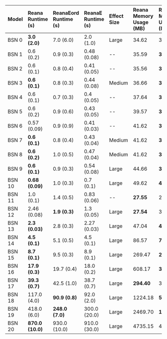 | Model   | Reana Runtime (s)   | ReanaEord Runtime (s)   | ReanaE Runtime (s)   | Effect Size   | Reana Memory Usage (MB)   | ReanaEord Memory Usage (MB)   |   ReanaE Memory Usage (MB) | Effect Size   |
|:--------|:--------------------|:------------------------|:---------------------|:--------------|:--------------------------|:------------------------------|---------------------------:|:--------------|
| BSN 0   | **3.0 (2.0)**       | 7.0 (6.0)               | 2.0 (1.0)            | Large         | 34.62                     | 34.63                         |                      34.64 | --            |
| BSN 1   | 0.6 (0.2)           | 0.9 (0.3)               | 0.48 (0.08)          | --            | 35.59                     | **31.57**                     |                      31.57 | Large         |
| BSN 2   | 0.6 (0.1)           | 0.8 (0.4)               | 0.41 (0.05)          | --            | 35.56                     | **31.70**                     |                      31.54 | Large         |
| BSN 3   | **0.6 (0.1)**       | 0.8 (0.3)               | 0.44 (0.08)          | Medium        | 36.66                     | **32.66**                     |                      31.7  | Large         |
| BSN 4   | 0.6 (0.1)           | 0.7 (0.3)               | 0.4 (0.05)           | --            | 37.64                     | **32.66**                     |                      32.66 | Large         |
| BSN 5   | 0.6 (0.2)           | 0.9 (0.6)               | 0.43 (0.05)          | --            | 39.57                     | **32.66**                     |                      32.68 | Large         |
| BSN 6   | 0.57 (0.09)         | 0.9 (0.9)               | 0.41 (0.03)          | --            | 41.62                     | **33.64**                     |                      33.62 | Large         |
| BSN 7   | **0.6 (0.1)**       | 0.8 (0.4)               | 0.43 (0.04)          | Medium        | 41.62                     | **34.61**                     |                      34.61 | Large         |
| BSN 8   | **0.6 (0.2)**       | 1.0 (0.5)               | 0.47 (0.04)          | Medium        | 41.62                     | **35.54**                     |                      35.56 | Large         |
| BSN 9   | **0.6 (0.1)**       | 0.9 (0.3)               | 0.54 (0.08)          | Large         | 44.66                     | **38.58**                     |                      38.58 | Large         |
| BSN 10  | **0.68 (0.09)**     | 1.0 (0.3)               | 0.7 (0.1)            | Large         | 49.62                     | **43.70**                     |                      43.54 | Large         |
| BSN 11  | 1.0 (0.1)           | 1.4 (0.5)               | 0.83 (0.06)          | --            | **27.55**                 | 28.66                         |                      28.66 | Large         |
| BSN 12  | 2.46 (0.08)         | **1.9 (0.3)**           | 1.3 (0.05)           | Large         | **27.54**                 | 35.20                         |                      35.13 | Large         |
| BSN 13  | **2.3 (0.03)**      | 2.8 (0.3)               | 2.27 (0.03)          | Large         | 47.04                     | **40.96**                     |                      40.94 | Large         |
| BSN 14  | **4.5 (0.1)**       | 5.1 (0.5)               | 4.5 (0.1)            | Large         | 86.57                     | **76.11**                     |                      76.91 | Large         |
| BSN 15  | **8.7 (0.1)**       | 9.5 (0.3)               | 8.9 (0.1)            | Large         | 269.47                    | **211.13**                    |                     212    | Large         |
| BSN 16  | **17.9 (0.3)**      | 19.7 (0.4)              | 18.0 (0.2)           | Large         | 608.17                    | **385.17**                    |                     550.91 | Large         |
| BSN 17  | **39.3 (0.7)**      | 42.5 (1.0)              | 38.7 (0.7)           | Large         | **294.40**                | 381.59                        |                     452.25 | Large         |
| BSN 18  | 117.0 (4.0)         | **90.9 (0.8)**          | 92.0 (2.0)           | Large         | 1224.18                   | **549.77**                    |                     702.83 | Large         |
| BSN 19  | 418.0 (6.0)         | **248.0 (7.0)**         | 300.0 (20.0)         | Large         | 2469.70                   | **1236.79**                   |                    1974.24 | Large         |
| BSN 20  | **870.0 (10.0)**    | 930.0 (10.0)            | 910.0 (30.0)         | Large         | 4735.15                   | 4557.51                       |                    4759.33 | --            |